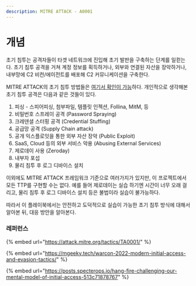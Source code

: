 ```yaml
---
description: MITRE ATTACK - A0001
---
```


# 개념

초기 침투는 공격자들이 타겟 네트워크에 진입해 초기 발판을 구축하는 단계를 일컫는다. 초기 침투 공격을 거쳐 계정 정보를 획득하거나, 외부와 연결된 자산을 장악하거나, 내부망에 C2 비컨/에이전트를 배포해 C2 커뮤니케이션을 구축한다.&#x20;

MITRE ATTACK의 초기 침투 방법들은 [여기서 확인이 가능](https://attack.mitre.org/tactics/TA0001/)하다. 개인적으로 생각해본 초기 침투 공격은 다음과 같은 것들이 있다.&#x20;

1. 피싱 - 스피어피싱, 첨부파일, 템플릿 인젝션, Follina, MitM, 등
2. 비밀번호 스프레이 공격 (Password Spraying)
3. 크레덴셜 스터핑 공격 (Credential Stuffing)
4. 공급망 공격 (Supply Chain attack)
5. 공개 익스플로잇을 통한 외부 자산 장악 (Public Exploit)
6. SaaS, Cloud 등의 외부 서비스 악용 (Abusing External Services)
7. 제로데이 사용 (Zeroday)&#x20;
8. 내부자 포섭&#x20;
9. 물리 침투 후 로그 디바이스 설치 &#x20;

이외에도 MITRE ATTACK 프레임워크 기준으로 여러가지가 있지만, 이 프로젝트에서 모든 TTP를 구현할 수는 없다. 예를 들어 제로데이는 실습 하기엔 시간이 너무 오래 걸리고, 물리 침투 후 로그 디바이스 설치 등은 불법이라 실습이 불가능하다.&#x20;

따라서 이 플레이북에서는 안전하고 도덕적으로 실습이 가능한 초기 침투 방식에 대해서 알아본 뒤, 대응 방안을 알아본다.&#x20;

### 레퍼런스&#x20;

{% embed url="https://attack.mitre.org/tactics/TA0001/" %}

{% embed url="https://mgeeky.tech/warcon-2022-modern-initial-access-and-evasion-tactics/" %}

{% embed url="https://posts.specterops.io/hang-fire-challenging-our-mental-model-of-initial-access-513c71878767" %}
